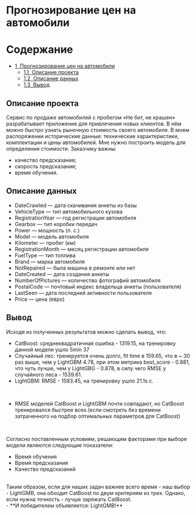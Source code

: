 # Прогнозирование цен на автомобили
<h1>Содержание<span class="tocSkip"></span></h1>
<div class="toc"><ul class="toc-item"><li><span><a href="#Прогнозирование-цен-на-автомобили" data-toc-modified-id="Прогнозирование-цен-на-автомобили-1"><span class="toc-item-num">1&nbsp;&nbsp;</span>Прогнозирование цен на автомобили</a></span><ul class="toc-item"><li><span><a href="#Описание-проекта" data-toc-modified-id="Описание-проекта-1.1"><span class="toc-item-num">1.1&nbsp;&nbsp;</span>Описание проекта</a></span></li><li><span><a href="#Описание-данных" data-toc-modified-id="Описание-данных-1.2"><span class="toc-item-num">1.2&nbsp;&nbsp;</span>Описание данных</a></span></li><li><span><a href="#Вывод" data-toc-modified-id="Вывод-1.3"><span class="toc-item-num">1.3&nbsp;&nbsp;</span>Вывод</a></span></li></ul></li></ul></div>
 
## Описание проекта
Сервис по продаже автомобилей с пробегом «Не бит, не крашен» разрабатывает приложение для привлечения новых клиентов. В нём можно быстро узнать рыночную стоимость своего автомобиля. В моем распоряжении исторические данные: технические характеристики, комплектации и цены автомобилей. Мне нужно построить модель для определения стоимости.
Заказчику важны:
- качество предсказания;
- скорость предсказания;
- время обучения.


## Описание данных

- DateCrawled — дата скачивания анкеты из базы
- VehicleType — тип автомобильного кузова
- RegistrationYear — год регистрации автомобиля
- Gearbox — тип коробки передач
- Power — мощность (л. с.)
- Model — модель автомобиля
- Kilometer — пробег (км)
- RegistrationMonth — месяц регистрации автомобиля
- FuelType — тип топлива
- Brand — марка автомобиля
- NotRepaired — была машина в ремонте или нет
- DateCreated — дата создания анкеты
- NumberOfPictures — количество фотографий автомобиля
- PostalCode — почтовый индекс владельца анкеты (пользователя)
- LastSeen — дата последней активности пользователя
- Price — цена (евро)
 
## Вывод
Исходя из полученных результатов можно сделать вывод, что: 
- CatBoost: среднеквадратичная ошибка - 1319.15, на тренировку данной модели ушло 5min 37
- Случайный лес: тренеруется очень долго, fit time в 159.65, что в ~ 30 раз выше, чем у LightGBM 4.78, при этом метрика best_score - 0.881, что чуть лучше, чем у LightGBG - 0.878, в силу чего RMSE у случайного леса - 1539.61.
- LightGBM: RMSE - 1583.45, на тренировку ушло 21.1s c. 
<br>

- RMSE моделей CatBoost и LightGBM почти совпадают, но CatBoost тренировался быстрее всех.(если смотреть без времени затраченного на подбор оптимальных параметров для CatBoost)
<br>

Согласно поставленным условиям, решающим факторами при выборе модели являются следующие показатели:

- Время обучения
- Время предсказания
- Качество предсказаний
<br>
Таким образом, если для наших задач важнее всего время - наш выбор - LightGMB, она обходит CatBoost по двум критериям из трех.
Однако, если нужна точность - лучше заряжать CatBoost. 
<br>
- **И победителем объявляется: LightGMB!**
